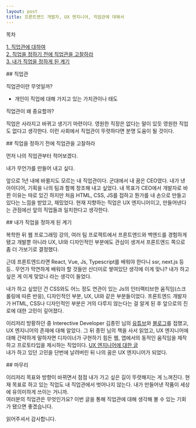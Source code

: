 ```yaml
---
layout: post
title: 프론트엔드 개발자, UX 엔지니어, 직업관에 대해서
---
```


목차

<p class="message">
    <a href="#fir">1. 직업관에 대하여</a><br>
    <a href="#sec">2. 직업을 정하기 전에 직업관을 고찰하라</a><br>
    <a href="#thr">3. 내가 직업을 정하게 된 계기</a>
</p>

<div id="fir">## 직업관</div>

직업관이란 무엇일까?

- 개인이 직업에 대해 가지고 있는 가치관이나 태도

직업관이 왜 중요할까?

직업은 사라지고 바뀌고 생기기 마련이다. 영원한 직장은 없다는 말이 있듯 영원한 직업도 없다고 생각한다. 이런 사회에서 직업관이 뚜렷하다면 분명 도움이 될 것이다.

<div id="sec">## 직업을 정하기 전에 직업관을 고찰하라</div>

먼저 나의 직업관부터 적어보겠다.

<p class="message">
  내가 무언가를 만들어 내고 싶다.
</p>

앞으로 1년 내에 바뀔지도 모르는 내 직업관이다. 군대에서 내 꿈은 CEO였다. 내가 낸 아이디어, 기획을 나의 팀과 함께 창조해 내고 싶었다.
내 목표가 CEO에서 개발자로 바뀐 이유는 따로 있긴 하지만 처음 HTML, CSS, JS를 접하고 뭔가를 내 손으로 만들고 있다는 느낌을 받았고, 재밌었다.
현재 지향하는 직업은 UX 엔지니어이고, 만들어낸다는 관점에선 앞의 직업들과 일치한다고 생각한다.

<div id="thr">## 내가 직업을 정하게 된 계기</div>

복학한 뒤 웹 프로그래밍 강의, 여러 팀 프로젝트에서 프론트엔드와 백엔드를 경험하게 됐고
개발뿐 아니라 UX, UI와 디자인적인 부분에도 관심이 생겨서 프론트엔드 쪽으로 좀 더 가보기로 결정했다.

근데 프론트엔드라면 React, Vue, Js, Typescript를 배워야 한다니 ssr, next.js 등등..
무언가 막연하게 배워야 할 것들만 산더미로 쌓여있단 생각에 이게 맞나? 내가 하고 싶은 게 이게 맞았나 라는 생각이 들었다.

내가 하고 싶었던 건 CSS와도 어느 정도 연관이 있는 Js의 인터랙티브한 움직임(스크롤링에 따른 반응), 디자인적인 부분, UX, UI와 같은 부분들이었다. 프론트엔드 개발자가 HTML, CSS나 디자인적인 부분은 거의 다루지 않는다는 걸 알게 된 후 앞으로의 진로에 대한 고민이 깊어졌다.

이리저리 방황하던 중 Interective Developer 김종민 님의 [유튜브](https://www.youtube.com/c/cmiscm)와 [블로그](https://brunch.co.kr/@cmiscm)를 접했고, UX 엔지니어의 존재에 대해 알았다. 그 뒤 종민 님의 책을 사서 읽었고, UX 엔지니어에 대해 간략하게 말하자면 디자이너가 구현하기 힘든 웹, 앱에서의 동적인 움직임을 제작하고 프로토타입을 제시하는 직업이다. [UX 엔지니어에 대한 글](https://brunch.co.kr/@cmiscm/5)<br>
내가 하고 있던 고민을 단번에 날려버린 뒤 나의 꿈은 UX 엔지니어가 되었다.

<div id="end">## 마무리</div>

이리저리 목표와 방향이 바뀌면서 점점 내가 가고 싶은 길이 뚜렷해지는 게 느껴진다.
현재 목표로 하고 있는 직업도 내 직업관에서 벗어나지 않는다. 내가 만들어낸 작품이 세상에 유의미하게 쓰이는 거니까.<br>
여러분의 직업관은 무엇인가요? 이번 글을 통해 직업관에 대해 생각해 볼 수 있는 기회가 됐으면 좋겠습니다.

읽어주셔서 감사합니다.
